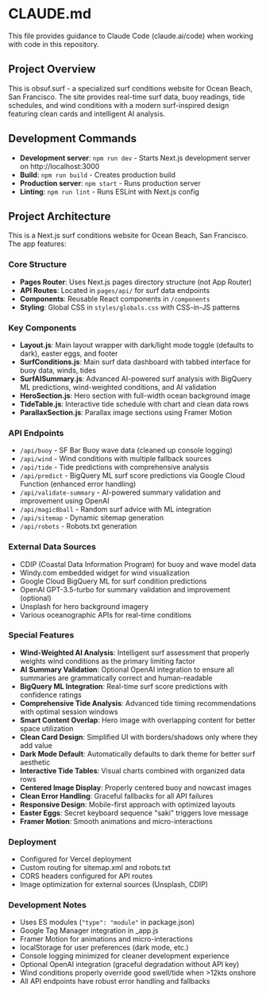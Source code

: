 # CLAUDE.md

This file provides guidance to Claude Code (claude.ai/code) when working with code in this repository.

## Project Overview

This is obsuf.surf - a specialized surf conditions website for Ocean Beach, San Francisco. The site provides real-time surf data, buoy readings, tide schedules, and wind conditions with a modern surf-inspired design featuring clean cards and intelligent AI analysis.

## Development Commands

- **Development server**: `npm run dev` - Starts Next.js development server on http://localhost:3000
- **Build**: `npm run build` - Creates production build
- **Production server**: `npm start` - Runs production server
- **Linting**: `npm run lint` - Runs ESLint with Next.js config

## Project Architecture

This is a Next.js surf conditions website for Ocean Beach, San Francisco. The app features:

### Core Structure
- **Pages Router**: Uses Next.js pages directory structure (not App Router)
- **API Routes**: Located in `pages/api/` for surf data endpoints
- **Components**: Reusable React components in `/components`
- **Styling**: Global CSS in `styles/globals.css` with CSS-in-JS patterns

### Key Components
- **Layout.js**: Main layout wrapper with dark/light mode toggle (defaults to dark), easter eggs, and footer
- **SurfConditions.js**: Main surf data dashboard with tabbed interface for buoy data, winds, tides
- **SurfAISummary.js**: Advanced AI-powered surf analysis with BigQuery ML predictions, wind-weighted conditions, and AI validation
- **HeroSection.js**: Hero section with full-width ocean background image
- **TideTable.js**: Interactive tide schedule with chart and clean data rows
- **ParallaxSection.js**: Parallax image sections using Framer Motion

### API Endpoints
- `/api/buoy` - SF Bar Buoy wave data (cleaned up console logging)
- `/api/wind` - Wind conditions with multiple fallback sources
- `/api/tide` - Tide predictions with comprehensive analysis
- `/api/predict` - BigQuery ML surf score predictions via Google Cloud Function (enhanced error handling)
- `/api/validate-summary` - AI-powered summary validation and improvement using OpenAI
- `/api/magic8ball` - Random surf advice with ML integration
- `/api/sitemap` - Dynamic sitemap generation
- `/api/robots` - Robots.txt generation

### External Data Sources
- CDIP (Coastal Data Information Program) for buoy and wave model data
- Windy.com embedded widget for wind visualization
- Google Cloud BigQuery ML for surf condition predictions
- OpenAI GPT-3.5-turbo for summary validation and improvement (optional)
- Unsplash for hero background imagery
- Various oceanographic APIs for real-time conditions

### Special Features
- **Wind-Weighted AI Analysis**: Intelligent surf assessment that properly weights wind conditions as the primary limiting factor
- **AI Summary Validation**: Optional OpenAI integration to ensure all summaries are grammatically correct and human-readable
- **BigQuery ML Integration**: Real-time surf score predictions with confidence ratings
- **Comprehensive Tide Analysis**: Advanced tide timing recommendations with optimal session windows
- **Smart Content Overlap**: Hero image with overlapping content for better space utilization
- **Clean Card Design**: Simplified UI with borders/shadows only where they add value
- **Dark Mode Default**: Automatically defaults to dark theme for better surf aesthetic
- **Interactive Tide Tables**: Visual charts combined with organized data rows
- **Centered Image Display**: Properly centered buoy and nowcast images
- **Clean Error Handling**: Graceful fallbacks for all API failures
- **Responsive Design**: Mobile-first approach with optimized layouts
- **Easter Eggs**: Secret keyboard sequence "saki" triggers love message
- **Framer Motion**: Smooth animations and micro-interactions

### Deployment
- Configured for Vercel deployment
- Custom routing for sitemap.xml and robots.txt
- CORS headers configured for API routes
- Image optimization for external sources (Unsplash, CDIP)

### Development Notes
- Uses ES modules (`"type": "module"` in package.json)
- Google Tag Manager integration in _app.js
- Framer Motion for animations and micro-interactions
- localStorage for user preferences (dark mode, etc.)
- Console logging minimized for cleaner development experience
- Optional OpenAI integration (graceful degradation without API key)
- Wind conditions properly override good swell/tide when >12kts onshore
- All API endpoints have robust error handling and fallbacks